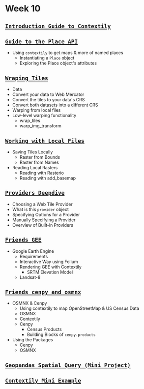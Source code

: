 # Week 10

## [**`Introduction Guide to Contextily`**]()

## [**`Guide to the Place API`**]()

- Using `contextily` to get maps & more of named places
  - Instantiating a `Place` object
  - Exploring the Place object's attributes

## [**`Wraping Tiles`**]()

- Data
- Convert your data to Web Mercator
- Convert the tiles to your data's CRS
- Convert both datasets into a different CRS
- Warping from local files
- Low-level warping functionality
  - wrap_tiles
  - warp_img_transform

## [**`Working with Local Files`**]()

- Saving Tiles Locally
  - Raster from Bounds
  - Raster from Names
- Reading Local Rasters
  - Reading with Rasterio
  - Reading with add_basemap

## [**`Providers Deepdive`**]()

- Choosing a Web Tile Provider
- What is this `provider` object
- Specifying Options for a Provider
- Manually Specifying a Provider
- Overview of Built-in Providers

## [**`Friends GEE`**]()

- Google Earth Engine
  - Requirements
  - Interactive Way using Folium
  - Rendering GEE with Contextily
    - SRTM Elevation Model
  - Landsat-8

## [**`Friends cenpy and osmnx`**]()

- OSMNX & Cenpy
  - Using contextily to map OpenStreetMap & US Census Data
  - OSMNX
  - Contextily
  - Cenpy
    - Census Products
    - Building Blocks of `cenpy.products`
- Using the Packages
  - Cenpy
  - OSMNX

## [**`Geopandas Spatial Query (Mini Project)`**]()

## [**`Contextily Mini Example`**]()
